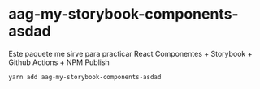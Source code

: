 # aag-my-storybook-components-asdad

Este paquete me sirve para practicar React Componentes + Storybook + Github Actions + NPM Publish

```
yarn add aag-my-storybook-components-asdad

```